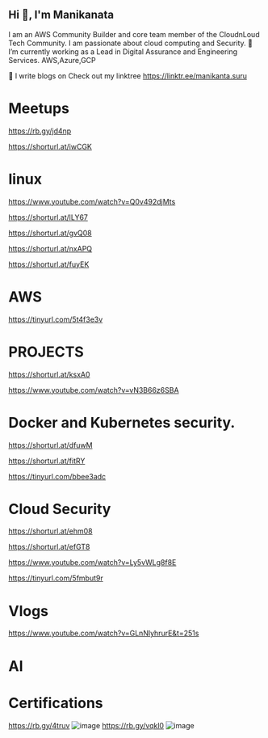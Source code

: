 ## Hi 👋, I'm Manikanata

I am an AWS Community Builder and core team member of the CloudnLoud Tech Community. I am passionate about cloud computing and Security.
🌱 I’m currently working as a Lead in Digital Assurance and Engineering Services. AWS,Azure,GCP

📝 I write blogs on  Check out my linktree https://linktr.ee/manikanta.suru


# Meetups
https://rb.gy/jd4np

https://shorturl.at/iwCGK

# linux
https://www.youtube.com/watch?v=Q0v492djMts

https://shorturl.at/lLY67

https://shorturl.at/gvQ08

https://shorturl.at/nxAPQ

https://shorturl.at/fuyEK



# AWS
https://tinyurl.com/5t4f3e3v




# PROJECTS
https://shorturl.at/ksxA0

https://www.youtube.com/watch?v=vN3B66z6SBA

# Docker and Kubernetes security.
https://shorturl.at/dfuwM

https://shorturl.at/fitRY

https://tinyurl.com/bbee3adc



# Cloud Security
https://shorturl.at/ehm08

https://shorturl.at/efGT8

https://www.youtube.com/watch?v=Ly5vWLg8f8E

https://tinyurl.com/5fmbut9r



# Vlogs
https://www.youtube.com/watch?v=GLnNlyhrurE&t=251s

# AI


# Certifications
https://rb.gy/4truv
![image](https://github.com/manikanta-suru/manikanta-suru/assets/70797344/09bcf7e6-1599-47f4-bbd7-3f2a4b1d05fc)
https://rb.gy/vqkl0
![image](https://github.com/manikanta-suru/manikanta-suru/assets/70797344/27771790-9b00-4e33-9b8d-8c7f01f7ada8)



